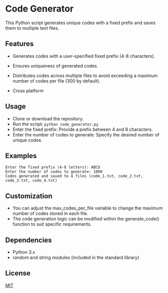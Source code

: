 
# Code Generator

This Python script generates unique codes with a fixed prefix and saves them to multiple text files.
## Features

- Generates codes with a user-specified fixed prefix (4-8 characters).
- Ensures uniqueness of generated codes.
- Distributes codes across multiple files to avoid exceeding a maximum number of codes per file (300 by default).

- Cross platform


## Usage
- Clone or download the repository.
- Run the script: ```python code_generator.py```
- Enter the fixed prefix: Provide a prefix between 4 and 8 characters.
- Enter the number of codes to generate: Specify the desired number of unique codes.
## Examples
```
Enter the fixed prefix (4-8 letters): ABCD
Enter the number of codes to generate: 1000
Codes generated and saved to 4 files (code_1.txt, code_2.txt, code_3.txt, code_4.txt)

```

## Customization
- You can adjust the max_codes_per_file variable to change the maximum number of codes stored in each file.
- The code generation logic can be modified within the generate_code() function to suit specific requirements.

## Dependencies
- Python 3.x
- random and string modules (included in the standard library)

## License

[MIT](https://choosealicense.com/licenses/mit/)

